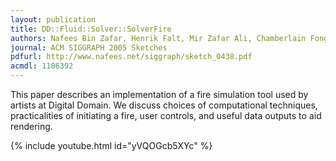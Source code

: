 ```yaml
---
layout: publication
title: DD::Fluid::Solver::SolverFire
authors: Nafees Bin Zafar, Henrik Falt, Mir Zafar Ali, Chamberlain Fong
journal: ACM SIGGRAPH 2005 Sketches
pdfurl: http://www.nafees.net/siggraph/sketch_0438.pdf
acmdl: 1186392
---
```

This paper describes an implementation of a fire simulation tool used by artists
at Digital Domain. We discuss choices of computational techniques,
practicalities of initiating a fire, user controls, and useful data outputs to
aid rendering.

{% include youtube.html id="yVQOGcb5XYc" %}
